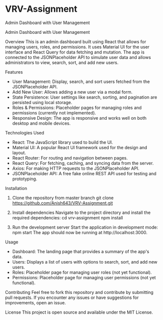 # VRV-Assignment
Admin Dashboard with User Management

Admin Dashboard with User Management

Overview
This is an admin dashboard built using React that allows for managing users, roles, and permissions. It uses Material UI for the user interface and React Query for data fetching and mutation. The app is connected to the JSONPlaceholder API to simulate user data and allows administrators to view, search, sort, and add new users.

Features
- User Management: Display, search, and sort users fetched from the JSONPlaceholder API.
- Add New User: Allows adding a new user via a modal form.
- State Persistence: User settings like search, sorting, and pagination are persisted using local storage.
- Roles & Permissions: Placeholder pages for managing roles and permissions (currently not implemented).
- Responsive Design: The app is responsive and works well on both desktop and mobile devices.

Technologies Used
- React: The JavaScript library used to build the UI.
- Material UI: A popular React UI framework used for the design and layout.
- React Router: For routing and navigation between pages.
- React Query: For fetching, caching, and syncing data from the server.
- Axios: For making HTTP requests to the JSONPlaceholder API.
- JSONPlaceholder API: A free fake online REST API used for testing and prototyping.

Installation

1. Clone the repository from master branch
git clone https://github.com/Anish643/VRV-Assignment.git

2. Install dependencies
Navigate to the project directory and install the required dependencies:
cd vrv-assignment
npm install

3. Run the development server
Start the application in development mode:
npm start
The app should now be running at http://localhost:3000.

Usage

- Dashboard: The landing page that provides a summary of the app's data.
- Users: Displays a list of users with options to search, sort, and add new users.
- Roles: Placeholder page for managing user roles (not yet functional).
- Permissions: Placeholder page for managing user permissions (not yet functional).

Contributing
Feel free to fork this repository and contribute by submitting pull requests. If you encounter any issues or have suggestions for improvements, open an issue.

License
This project is open source and available under the MIT License.
